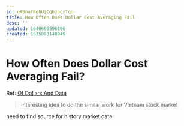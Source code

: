 ```yaml
---
id: oKBnafKobUiCqbzocrTqn
title: How Often Does Dollar Cost Averaging Fail
desc: ''
updated: 1640699596106
created: 1625883148849
---
```

# How Often Does Dollar Cost Averaging Fail?

Ref: [Of Dollars And Data](https://ofdollarsanddata.com/how-often-does-dollar-cost-averaging-fail/)

> interesting idea to do the similar work for Vietnam stock market

need to find source for history market data
